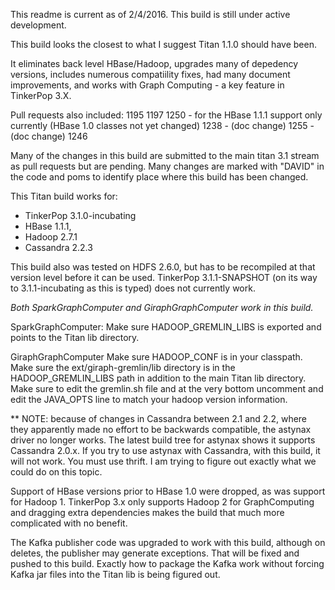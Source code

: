 This readme is current as of 2/4/2016.
This build is still under active development.

This build looks the closest to what I suggest Titan 1.1.0 should have been.

It eliminates back level HBase/Hadoop, upgrades many of depedency versions,
includes numerous compatiility fixes, had many document improvements, and
works with Graph Computing - a key feature in TinkerPop 3.X.

Pull requests also included:
1195
1197
1250 - for the HBase 1.1.1 support only currently (HBase 1.0 classes not yet changed)
1238 - (doc change)
1255 - (doc change)
1246


Many of the changes in this build are submitted to the main titan 3.1 stream as pull requests
but are pending. Many changes are marked with "DAVID" in the code and poms to identify place where this
build has been changed.

This Titan build works for:

- TinkerPop 3.1.0-incubating
- HBase 1.1.1, 
- Hadoop 2.7.1
- Cassandra 2.2.3

This build also was tested on HDFS 2.6.0, but has to be recompiled at that version level before it can be used.
TinkerPop 3.1.1-SNAPSHOT (on its way to 3.1.1-incubating as this is typed) does not currently work.


*Both SparkGraphComputer and GiraphGraphComputer work in this build.*

SparkGraphComputer:
Make sure HADOOP_GREMLIN_LIBS is exported and points to the Titan lib directory.

GiraphGraphComputer
Make sure HADOOP_CONF is in your classpath.
Make sure the ext/giraph-gremlin/lib directory is in the HADOOP_GREMLIN_LIBS path in addition to the main Titan lib directory.
Make sure to edit the gremlin.sh file and at the very bottom uncomment and edit the JAVA_OPTS line to match your hadoop version information.


** NOTE: because of changes in Cassandra between 2.1 and 2.2, where they apparently made
no effort to be backwards compatible, the astynax driver no longer works.  The latest
build tree for astynax shows it supports Cassandra 2.0.x.  If you try to use
astynax with Cassandra, with this build, it will not work.  You must use thrift.
I am trying to figure out exactly what we could do on this topic.


Support of HBase versions prior to HBase 1.0 were dropped, as was support for Hadoop 1.
TinkerPop 3.x only supports Hadoop 2 for GraphComputing and dragging extra dependencies
makes the build that much more complicated with no benefit.

The Kafka publisher code was upgraded to work with this build, although on deletes,
the publisher may generate exceptions.  That will be fixed and pushed to this build.
Exactly how to package the Kafka work without forcing Kafka jar files into the Titan
lib is being figured out.

